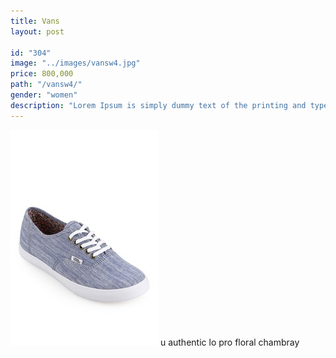 ```yaml
---
title: Vans
layout: post

id: "304"
image: "../images/vansw4.jpg"
price: 800,000
path: "/vansw4/"
gender: "women"
description: "Lorem Ipsum is simply dummy text of the printing and typesetting industry. Lorem Ipsum has been the standard dummy text. Lorem Ipsum is simply dummy text of the printing and typesetting industry."
---
```


![vansw4](../images/vansw4.jpg)
u authentic lo pro floral chambray
